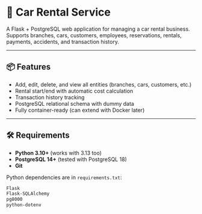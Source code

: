 # 🚗 Car Rental Service

A Flask + PostgreSQL web application for managing a car rental business.  
Supports branches, cars, customers, employees, reservations, rentals, payments, accidents, and transaction history.  

---

## 📦 Features
- Add, edit, delete, and view all entities (branches, cars, customers, etc.)
- Rental start/end with automatic cost calculation
- Transaction history tracking
- PostgreSQL relational schema with dummy data
- Fully container-ready (can extend with Docker later)

---

## 🛠️ Requirements
- **Python 3.10+** (works with 3.13 too)
- **PostgreSQL 14+** (tested with PostgreSQL 18)
- **Git**

Python dependencies are in `requirements.txt`:
```txt
Flask
Flask-SQLAlchemy
pg8000
python-dotenv
